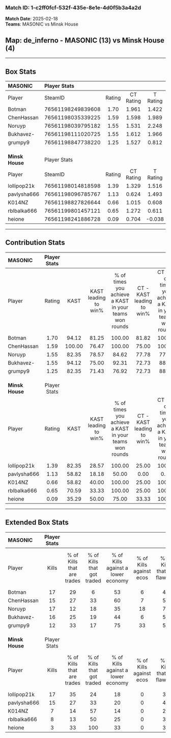 ### Match ID: 1-c2ff0fcf-532f-435e-8e1e-4d0f5b3a4a2d  
**Match Date**: 2025-02-18  
**Teams**: MASONIC vs Minsk House  

## **Map**: de_inferno - MASONIC (13) vs Minsk House (4)  
---  

## Box Stats  

| **MASONIC**     | Player Stats      |        |           |          |        |       |       |         |        |      |     |
| :- | :- | :-: | :-: | :-: | :-: | :-: | :-: | :-: | :-: | :-: | :-: |
| Player          | SteamID           | Rating | CT Rating | T Rating |  KAST  |  ADR  | Kills | Assists | Deaths | K/D  | HS% |
| Botman          | 76561198249839608 |  1.70  |   1.961   |  1.422   | 94.12  | 97.8  |  17   |    5    |   8    | 2.13 | 23  |
| ChenHassan      | 76561198035339225 |  1.59  |   1.598   |  1.989   | 100.00 | 98.2  |  15   |   11    |   11   | 1.36 | 46  |
| Noruyp          | 76561198039795182 |  1.55  |   1.531   |  2.248   | 82.35  | 106.1 |  17   |    5    |   11   | 1.55 | 41  |
| Bukhavez-       | 76561198111020725 |  1.55  |   1.612   |  1.966   | 94.12  | 89.6  |  16   |    3    |   10   | 1.60 | 25  |
| grumpy9         | 76561198847738220 |  1.25  |   1.527   |  0.812   | 82.35  | 81.1  |  12   |    6    |   10   | 1.20 | 58  |
|                 |                   |        |           |          |        |       |       |         |        |      |     |
|                 |                   |        |           |          |        |       |       |         |        |      |     |
|                 |                   |        |           |          |        |       |       |         |        |      |     |
| **Minsk House** | Player Stats      |        |           |          |        |       |       |         |        |      |     |
| Player          | SteamID           | Rating | CT Rating | T Rating |  KAST  |  ADR  | Kills | Assists | Deaths | K/D  | HS% |
| lollipop21k     | 76561198014818598 |  1.39  |   1.329   |  1.516   | 82.35  | 89.8  |  17   |    3    |   14   | 1.21 | 58  |
| pavlysha666     | 76561198096785767 |  1.13  |   0.624   |  1.493   | 58.82  | 112.7 |  15   |    3    |   16   | 0.94 | 46  |
| K014NZ          | 76561198827826644 |  0.66  |   1.015   |  0.608   | 58.82  | 68.8  |   7   |    5    |   14   | 0.50 | 85  |
| rblbalka666     | 76561199801457121 |  0.65  |   1.272   |  0.611   | 70.59  | 44.8  |   8   |    4    |   16   | 0.50 | 87  |
| heione          | 76561198241886728 |  0.09  |   0.704   |  -0.038  | 35.29  | 40.6  |   3   |    3    |   17   | 0.18 | 66  |
---  

## Contribution Stats  

| **MASONIC**     | Player Stats |        |                      |                                                        |                           |                                                             |                          |                                                            |
| :- | :-: | :-: | :-: | :-: | :-: | :-: | :-: | :-: |
| Player          |    Rating    |  KAST  | KAST leading to win% | % of times you achieve a KAST in your teams won rounds | CT - KAST leading to win% | CT - % of times you achieve a KAST in your teams won rounds | T - KAST leading to win% | T - % of times you achieve a KAST in your teams won rounds |
| Botman          |     1.70     | 94.12  |        81.25         |                         100.00                         |           81.82           |                           100.00                            |          80.00           |                           100.00                           |
| ChenHassan      |     1.59     | 100.00 |        76.47         |                         100.00                         |           75.00           |                           100.00                            |          80.00           |                           100.00                           |
| Noruyp          |     1.55     | 82.35  |        78.57         |                         84.62                          |           77.78           |                            77.78                            |          80.00           |                           100.00                           |
| Bukhavez-       |     1.55     | 94.12  |        75.00         |                         92.31                          |           72.73           |                            88.89                            |          80.00           |                           100.00                           |
| grumpy9         |     1.25     | 82.35  |        71.43         |                         76.92                          |           72.73           |                            88.89                            |          66.67           |                           50.00                            |
|                 |              |        |                      |                                                        |                           |                                                             |                          |                                                            |
|                 |              |        |                      |                                                        |                           |                                                             |                          |                                                            |
|                 |              |        |                      |                                                        |                           |                                                             |                          |                                                            |
| **Minsk House** | Player Stats |        |                      |                                                        |                           |                                                             |                          |                                                            |
| Player          |    Rating    |  KAST  | KAST leading to win% | % of times you achieve a KAST in your teams won rounds | CT - KAST leading to win% | CT - % of times you achieve a KAST in your teams won rounds | T - KAST leading to win% | T - % of times you achieve a KAST in your teams won rounds |
| lollipop21k     |     1.39     | 82.35  |        28.57         |                         100.00                         |           25.00           |                           100.00                            |          30.00           |                           100.00                           |
| pavlysha666     |     1.13     | 58.82  |        18.18         |                         50.00                          |           0.00            |                            0.00                             |          25.00           |                           66.67                            |
| K014NZ          |     0.66     | 58.82  |        40.00         |                         100.00                         |           25.00           |                           100.00                            |          50.00           |                           100.00                           |
| rblbalka666     |     0.65     | 70.59  |        33.33         |                         100.00                         |           25.00           |                           100.00                            |          37.50           |                           100.00                           |
| heione          |     0.09     | 35.29  |        50.00         |                         75.00                          |           33.33           |                           100.00                            |          66.67           |                           66.67                            |
---  

## Extended Box Stats  

| **MASONIC**     | Player Stats |                            |                            |                                    |                         |                              |                                 |        |                             |                                     |                          |                               |                            |
| :- | :-: | :-: | :-: | :-: | :-: | :-: | :-: | :-: | :-: | :-: | :-: | :-: | :-: |
| Player          |    Kills     | % of Kills that are trades | % of Kills that got traded | % of Kills against a lower economy | % of Kills against ecos | % of Kills that are flawless | % of Kills that are close duels | Deaths | % of Deaths that get traded | % of Deaths against a lower economy | % of Deaths against ecos | % of Deaths that are flawless | % of Deaths that are close |
| Botman          |      17      |             29             |             6              |                 53                 |            6            |              47              |               18                |   8    |             38              |                 50                  |            0             |              38               |             13             |
| ChenHassan      |      15      |             27             |             33             |                 60                 |            7            |              53              |                7                |   11   |             36              |                 55                  |            18            |              27               |             9              |
| Noruyp          |      17      |             12             |             18             |                 35                 |           18            |              76              |                6                |   11   |             55              |                 45                  |            0             |              45               |             27             |
| Bukhavez-       |      16      |             25             |             19             |                 44                 |            6            |              56              |               13                |   10   |             50              |                 50                  |            10            |              40               |             0              |
| grumpy9         |      12      |             33             |             17             |                 75                 |           33            |              50              |                0                |   10   |             20              |                 40                  |            10            |              40               |             10             |
|                 |              |                            |                            |                                    |                         |                              |                                 |        |                             |                                     |                          |                               |                            |
|                 |              |                            |                            |                                    |                         |                              |                                 |        |                             |                                     |                          |                               |                            |
|                 |              |                            |                            |                                    |                         |                              |                                 |        |                             |                                     |                          |                               |                            |
| **Minsk House** | Player Stats |                            |                            |                                    |                         |                              |                                 |        |                             |                                     |                          |                               |                            |
| Player          |    Kills     | % of Kills that are trades | % of Kills that got traded | % of Kills against a lower economy | % of Kills against ecos | % of Kills that are flawless | % of Kills that are close duels | Deaths | % of Deaths that get traded | % of Deaths against a lower economy | % of Deaths against ecos | % of Deaths that are flawless | % of Deaths that are close |
| lollipop21k     |      17      |             35             |             24             |                 18                 |            0            |              35              |               12                |   14   |             14              |                 21                  |            0             |              64               |             7              |
| pavlysha666     |      15      |             27             |             33             |                 20                 |            0            |              47              |                7                |   16   |             13              |                 19                  |            0             |              56               |             13             |
| K014NZ          |      7       |             14             |             57             |                 14                 |            0            |              29              |               14                |   14   |             14              |                 21                  |            0             |              50               |             14             |
| rblbalka666     |      8       |             13             |             50             |                 25                 |            0            |              38              |               25                |   16   |             31              |                 19                  |            0             |              63               |             0              |
| heione          |      3       |             33             |            100             |                 33                 |            0            |              33              |                0                |   17   |             18              |                 18                  |            0             |              53               |             12             |
